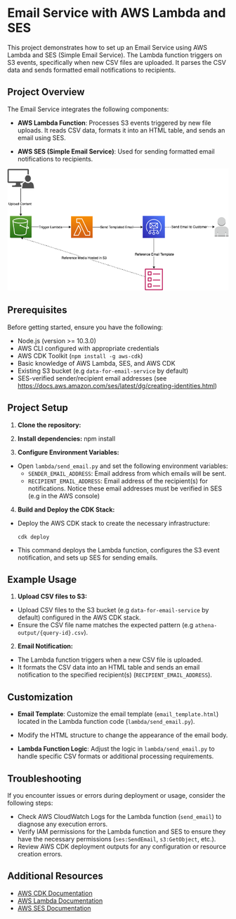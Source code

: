 # Email Service with AWS Lambda and SES

This project demonstrates how to set up an Email Service using AWS Lambda and SES (Simple Email Service). The Lambda function triggers on S3 events, specifically when new CSV files are uploaded. It parses the CSV data and sends formatted email notifications to recipients.

## Project Overview

The Email Service integrates the following components:

- **AWS Lambda Function**: Processes S3 events triggered by new file uploads. It reads CSV data, formats it into an HTML table, and sends an email using SES.
  
- **AWS SES (Simple Email Service)**: Used for sending formatted email notifications to recipients.

![Infrastructure diagram](images/email-lambda-stack.png)


## Prerequisites

Before getting started, ensure you have the following:

- Node.js (version >= 10.3.0)
- AWS CLI configured with appropriate credentials
- AWS CDK Toolkit (`npm install -g aws-cdk`)
- Basic knowledge of AWS Lambda, SES, and AWS CDK
- Existing S3 bucket (e.g `data-for-email-service` by default)
- SES-verified sender/recipient email addresses (see https://docs.aws.amazon.com/ses/latest/dg/creating-identities.html)

## Project Setup

1. **Clone the repository:**

2. **Install dependencies:**
npm install


3. **Configure Environment Variables:**
- Open `lambda/send_email.py` and set the following environment variables:
  - `SENDER_EMAIL_ADDRESS`: Email address from which emails will be sent.
  - `RECIPIENT_EMAIL_ADDRESS`: Email address of the recipient(s) for notifications.
  Notice these email addresses must be verified in SES (e.g in the AWS console)

4. **Build and Deploy the CDK Stack:**
- Deploy the AWS CDK stack to create the necessary infrastructure:
  ```
  cdk deploy
  ```
- This command deploys the Lambda function, configures the S3 event notification, and sets up SES for sending emails.

## Example Usage

1. **Upload CSV files to S3:**
- Upload CSV files to the S3 bucket (e.g `data-for-email-service` by default) configured in the AWS CDK stack.
- Ensure the CSV file name matches the expected pattern (e.g `athena-output/{query-id}.csv`).

2. **Email Notification:**
- The Lambda function triggers when a new CSV file is uploaded.
- It formats the CSV data into an HTML table and sends an email notification to the specified recipient(s) (`RECIPIENT_EMAIL_ADDRESS`).

## Customization

- **Email Template**: Customize the email template (`email_template.html`) located in the Lambda function code (`lambda/send_email.py`).
- Modify the HTML structure to change the appearance of the email body.

- **Lambda Function Logic**: Adjust the logic in `lambda/send_email.py` to handle specific CSV formats or additional processing requirements.

## Troubleshooting

If you encounter issues or errors during deployment or usage, consider the following steps:

- Check AWS CloudWatch Logs for the Lambda function (`send_email`) to diagnose any execution errors.
- Verify IAM permissions for the Lambda function and SES to ensure they have the necessary permissions (`ses:SendEmail`, `s3:GetObject`, etc.).
- Review AWS CDK deployment outputs for any configuration or resource creation errors.

## Additional Resources

- [AWS CDK Documentation](https://docs.aws.amazon.com/cdk/latest/guide/home.html)
- [AWS Lambda Documentation](https://docs.aws.amazon.com/lambda/latest/dg/welcome.html)
- [AWS SES Documentation](https://docs.aws.amazon.com/ses/latest/DeveloperGuide/Welcome.html)
